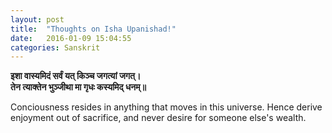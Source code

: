 ```yaml
---
layout: post
title:  "Thoughts on Isha Upanishad!"
date:   2016-01-09 15:04:55
categories: Sanskrit
---
```


**इशा वास्यमिदं सर्वं यत् किञ्च जगत्यां जगत्।**  
**तेन त्याक्तेन भुञ्जीथा मा गृधः कस्यमिद् धनम्॥**  

Conciousness resides in anything that moves in this universe.
Hence derive enjoyment out of sacrifice, and never desire for someone else's wealth.



